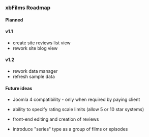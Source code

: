 ### xbFilms Roadmap

#### Planned

#### v1.1

- create site reviews list view
- rework site blog view

#### v1.2

- rework data manager
- refresh sample data



#### Future ideas

- Joomla 4 compatibility - only when required by paying client

- ability to specify rating scale limits (allow 5 or 10 star systems)
- front-end editing and creation of reviews
- introduce "series" type as a group of films or episodes
